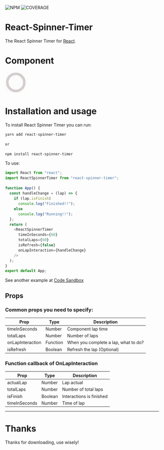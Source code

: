 ![NPM](https://img.shields.io/npm/v/react-spinner-timer.svg)
![COVERAGE](https://img.shields.io/codacy/coverage/react-spinner-timer)


# React-Spinner-Timer

The React Spinner Timer for [React](https://reactjs.com).

# Component

![React Spinner Timer](https://github.com/danielcsbatista/react-spinner-time/blob/assets/exempleSpinnerTimer.gif)

# Installation and usage

To install React Spinner Timer you can run:

```
yarn add react-spinner-timer

or

npm install react-spinner-timer
```

To use:

```js
import React from "react";
import ReactSpinnerTimer from "react-spinner-timer";

function App() {
  const handleChange = (lap) => {
    if (lap.isFinish)
      console.log("Finished!!");
    else
      console.log("Running!!");
  };
  return (
    <ReactSpinnerTimer
      timeInSeconds={60}
      totalLaps={60}
      isRefresh={false}
      onLapInteraction={handleChange}
    />
  );
}
export default App;

```
See another example at [Code Sandbox](https://codesandbox.io/s/sweet-blackwell-ysxfn?file=/src/App.tsx)


## Props

### Common props you need to specify:
| Prop              | Type     | Description                           |
|-------------------|----------|---------------------------------------|
| timeInSeconds     | Number   | Component lap time                    |
| totalLaps         | Number   | Number of laps                        |
| onLapInteraction  | Function | When you complete a lap, what to do?  |
| isRefresh         | Boolean  | Refresh the lap (Optional)            |

### Function callback of OnLapInteraction
| Prop              | Type     | Description                           |
|-------------------|----------|---------------------------------------|
| actualLap         | Number   | Lap actual                            |
| totalLaps         | Number   | Number of total laps                  |
| isFinish          | Boolean  | Interactions is finished              |
| timeInSeconds     | Number   | Time of lap                           |

---

# Thanks

Thanks for downloading, use wisely!
